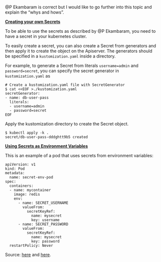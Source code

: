 <p>@P Ekambaram is correct but I would like to go further into this topic and explain the “whys and hows”.</p>
<p><strong><a href="https://kubernetes.io/docs/concepts/configuration/secret/#creating-your-own-secrets">Creating your own Secrets</a></strong></p>
<p>To be able to use the secrets as described by @P Ekambaram, you need to have a secret in your kubernetes cluster.</p>
<p>To easily create a secret, you can also create a Secret from generators and then apply it to create the object on the Apiserver. The generators should be specified in a <code>kustomization.yaml</code> inside a directory.</p>
<p>For example, to generate a Secret from literals  <code>username=admin</code>  and  <code>password=secret</code>, you can specify the secret generator in  <code>kustomization.yaml</code>  as</p>
<pre class=" language-shell"><code class="prism  language-shell"># Create a kustomization.yaml file with SecretGenerator
$ cat &lt;&lt;EOF &gt;./kustomization.yaml
secretGenerator:
- name: db-user-pass
  literals:
  - username=admin
  - password=secret
EOF
</code></pre>
<p>Apply the kustomization directory to create the Secret object.</p>
<pre class=" language-shell"><code class="prism  language-shell">$ kubectl apply -k .
secret/db-user-pass-dddghtt9b5 created
</code></pre>
<p><strong><a href="https://kubernetes.io/docs/concepts/configuration/secret/#using-secrets-as-environment-variables">Using Secrets as Environment Variables</a></strong></p>
<p>This is an example of a pod that uses secrets from environment variables:</p>
<pre class=" language-yaml"><code class="prism  language-yaml"><span class="token key atrule">apiVersion</span><span class="token punctuation">:</span> v1
<span class="token key atrule">kind</span><span class="token punctuation">:</span> Pod
<span class="token key atrule">metadata</span><span class="token punctuation">:</span>
  <span class="token key atrule">name</span><span class="token punctuation">:</span> secret<span class="token punctuation">-</span>env<span class="token punctuation">-</span>pod
<span class="token key atrule">spec</span><span class="token punctuation">:</span>
  <span class="token key atrule">containers</span><span class="token punctuation">:</span>
  <span class="token punctuation">-</span> <span class="token key atrule">name</span><span class="token punctuation">:</span> mycontainer
    <span class="token key atrule">image</span><span class="token punctuation">:</span> redis
    <span class="token key atrule">env</span><span class="token punctuation">:</span>
      <span class="token punctuation">-</span> <span class="token key atrule">name</span><span class="token punctuation">:</span> SECRET_USERNAME
        <span class="token key atrule">valueFrom</span><span class="token punctuation">:</span>
          <span class="token key atrule">secretKeyRef</span><span class="token punctuation">:</span>
            <span class="token key atrule">name</span><span class="token punctuation">:</span> mysecret
            <span class="token key atrule">key</span><span class="token punctuation">:</span> username
      <span class="token punctuation">-</span> <span class="token key atrule">name</span><span class="token punctuation">:</span> SECRET_PASSWORD
        <span class="token key atrule">valueFrom</span><span class="token punctuation">:</span>
          <span class="token key atrule">secretKeyRef</span><span class="token punctuation">:</span>
            <span class="token key atrule">name</span><span class="token punctuation">:</span> mysecret
            <span class="token key atrule">key</span><span class="token punctuation">:</span> password
  <span class="token key atrule">restartPolicy</span><span class="token punctuation">:</span> Never
</code></pre>
<p>Source: <a href="https://kubernetes.io/docs/concepts/configuration/secret/#using-secrets">here</a> and <a href="https://kubernetes.io/docs/tasks/inject-data-application/define-environment-variable-container/">here</a>.</p>

